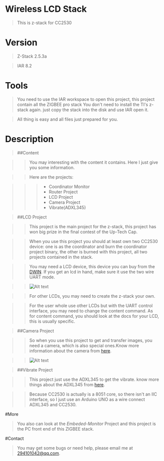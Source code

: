 # Wireless LCD Stack

>This is z-stack for CC2530

# Version

>Z-Stack 2.5.3a

>IAR 8.2

# Tools

>You need to use the IAR workspace to open this project, this project contain all the ZIGBEE pro stack
>You don't need to install the TI's z-stack again. just copy the stack into the disk and use IAR open it.

>All thing is easy and all files just prepared for you.
  
# Description

>##Content

>> You may interesting with the content it contains. Here I just give you some information.

>> Here are the projects:

>>> + Coordinator Monitor
>>> + Router Project
>>> + LCD Project
>>> + Camera Project
>>> + Vibrate(ADXL345)

>##LCD Project

>> This project is the main project for the z-stack, this project has won big prize in
the final contest of the Up-Tech Cap.

>> When you use this project you should at least own two CC2530 device: one is as the 
coordinator and burn the coordinator project binary, the other is burned with this 
project, all two projects contained in the stack.

>> You may need a LCD device, this device you can buy from the [DWIN](http://www.dwin.com.cn/). If you get an lcd in hand, make sure it use the two wire UART mode.

>> ![Alt text](https://gd3.alicdn.com/bao/uploaded/i3/T1AUuiFFhaXXXXXXXX_!!0-item_pic.jpg "LCD Device")

>> For other LCDs, you may need to create the z-stack your own.

>> For the user whole use other LCDs but with the UART control interface, you may need to change the content command. As for content command, you should look at the docs for
your LCD, this is usually specific.

>##Camera Project

>> So when you use this project to get and transfer images, you need a camera, which is
also special ones.Know more information about the camera from [here](https://item.taobao.com/item.htm?spm=a230r.1.14.71.XsMDNL&id=37639069215&ns=1&abbucket=14#detail).

>>![Alt text](https://img.alicdn.com/imgextra/i3/61516653/T2laWmXTxXXXXXXXXX-61516653.jpg  "UART JPEG Camera")

>##Vibrate Project

>> This project just use the ADXL345 to get the vibrate. know more things about the ADXL345 from [here](http://www.analog.com/en/products/mems/mems-accelerometers/adxl345.html).

>> Because CC2530 is actually is a 8051 core, so there isn't an IIC interface, so I just use an Arduino UNO as a wire connect ADXL345 and CC2530.

#More

> You also can look at the *Embeded-Monitor* Project and this project is the PC front end of this ZIGBEE stack.

#Contact

> You may get some bugs or need help, please email me at 294101042@qq.com.
